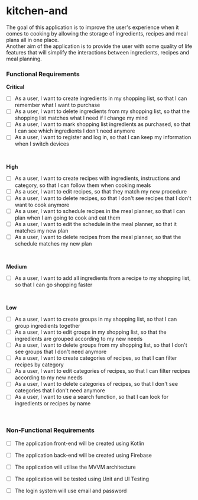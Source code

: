 # kitchen-and

The goal of this application is to improve the user's experience when it comes to cooking by allowing the storage of ingredients, recipes and meal plans all in one place. <br>
Another aim of the application is to provide the user with some quality of life features that will simplify the interactions between ingredients, recipes and meal planning.


<h3>Functional Requirements</h3>

<b>Critical</b> 
</br>
- [ ] As a user, I want to create ingredients in my shopping list, so that I can remember what I want to purchase
- [ ] As a user, I want to delete ingredients from my shopping list, so that the shopping list matches what I need if I change my mind
- [ ] As a user, I want to mark shopping list ingredients as purchased, so that I can see which ingredients I don't need anymore
- [ ] As a user, I want to register and log in, so that I can keep my information when I switch devices
</br>

<b>High</b>
</br>
- [ ] As a user, I want to create recipes with ingredients, instructions and category, so that I can follow them when cooking meals
- [ ] As a user, I want to edit recipes, so that they match my new procedure
- [ ] As a user, I want to delete recipes, so that I don't see recipes that I don't want to cook anymore
- [ ] As a user, I want to schedule recipes in the meal planner, so that I can plan when I am going to cook and eat them
- [ ] As a user, I want to edit the schedule in the meal planner, so that it matches my new plan
- [ ] As a user, I want to delete recipes from the meal planner, so that the schedule matches my new plan
</br>

<b>Medium</b>
</br>
- [ ] As a user, I want to add all ingredients from a recipe to my shopping list, so that I can go shopping faster
</br>

<b>Low</b>
</br>
- [ ] As a user, I want to create groups in my shopping list, so that I can group ingredients together
- [ ] As a user, I want to edit groups in my shopping list, so that the ingredients are grouped according to my new needs
- [ ] As a user, I want to delete groups from my shopping list, so that I don't see groups that I don't need anymore
- [ ] As a user, I want to create categories of recipes, so that I can filter recipes by category
- [ ] As a user, I want to edit categories of recipes, so that I can filter recipes according to my new needs
- [ ] As a user, I want to delete categories of recipes, so that I don't see categories that I don't need anymore
- [ ] As a user, I want to use a search function, so that I can look for ingredients or recipes by name
</br>

<h3>Non-Functional Requirements</h3>

- [ ] The application front-end will be created using Kotlin
- [ ] The application back-end will be created using Firebase
- [ ] The application will utilise the MVVM architecture
- [ ] The application will be tested using Unit and UI Testing
- [ ] The login system will use email and password


